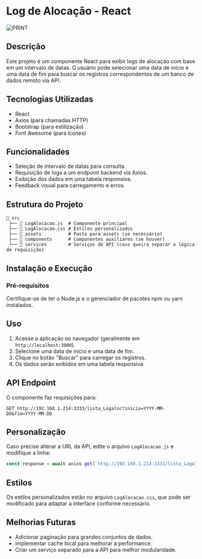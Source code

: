 # Log de Alocação - React

![PRINT](https://ibb.co/1GD06k6r)


## Descrição
Este projeto é um componente React para exibir logs de alocação com base em um intervalo de datas. O usuário pode selecionar uma data de início e uma data de fim para buscar os registros correspondentes de um banco de dados remoto via API.

## Tecnologias Utilizadas
- React
- Axios (para chamadas HTTP)
- Bootstrap (para estilização)
- Font Awesome (para ícones)

## Funcionalidades
- Seleção de intervalo de datas para consulta.
- Requisição de logs a um endpoint backend via Axios.
- Exibição dos dados em uma tabela responsiva.
- Feedback visual para carregamento e erros.

## Estrutura do Projeto
```
📂 src
 ├── 📄 LogAlocacao.js  # Componente principal
 ├── 📄 LogAlocacao.css # Estilos personalizados
 ├── 📂 assets          # Pasta para assets (se necessário)
 ├── 📂 components      # Componentes auxiliares (se houver)
 └── 📂 services        # Serviços de API (caso queira separar a lógica de requisição)
```

## Instalação e Execução
### Pré-requisitos
Certifique-se de ter o Node.js e o gerenciador de pacotes npm ou yarn instalados.


## Uso
1. Acesse a aplicação no navegador (geralmente em `http://localhost:3000`).
2. Selecione uma data de início e uma data de fim.
3. Clique no botão "Buscar" para carregar os registros.
4. Os dados serão exibidos em uma tabela responsiva.

## API Endpoint
O componente faz requisições para:
```
GET http://192.168.1.214:3333/lista_Logaloc?inicio=YYYY-MM-DD&fim=YYYY-MM-DD
```

## Personalização
Caso precise alterar a URL da API, edite o arquivo `LogAlocacao.js` e modifique a linha:
```js
const response = await axios.get(`http://192.168.1.214:3333/lista_Logaloc?inicio=${dataInicio}&fim=${dataFim}`);
```

## Estilos
Os estilos personalizados estão no arquivo `LogAlocacao.css`, que pode ser modificado para adaptar a interface conforme necessário.

## Melhorias Futuras
- Adicionar paginação para grandes conjuntos de dados.
- Implementar cache local para melhorar a performance.
- Criar um serviço separado para a API para melhor modularidade.



